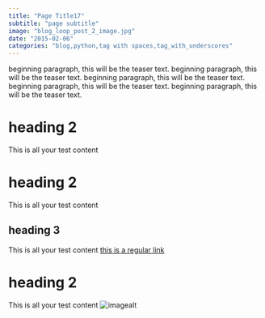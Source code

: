 ```yaml
---
title: "Page Title17"
subtitle: "page subtitle"
image: "blog_loop_post_2_image.jpg"
date: "2015-02-06"
categories: "blog,python,tag with spaces,tag_with_underscores"
---
```

beginning paragraph, this will be the teaser text. beginning paragraph, this will be the teaser text. beginning paragraph, this will be the teaser text. beginning paragraph, this will be the teaser text. beginning paragraph, this will be the teaser text. 
# heading 2
This is all your test content
# heading 2
This is all your test content
## heading 3
This is all your test content [this is a regular link](https://github.com/)
# heading 2
This is all your test content ![imagealt](https://imagelink.com)